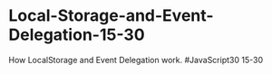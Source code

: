 # Local-Storage-and-Event-Delegation-15-30
How LocalStorage and Event Delegation work. #JavaScript30 15-30
